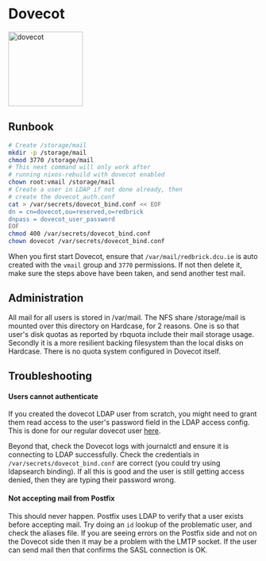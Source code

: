 # Dovecot

<img src="https://www.dovecot.org/typo3conf/ext/dvc_content/Resources/Public/Images/dovecot_logo_vector.svg" alt="dovecot" width="150" />

## Runbook

```bash
# Create /storage/mail
mkdir -p /storage/mail
chmod 3770 /storage/mail
# This next command will only work after
# running nixos-rebuild with dovecot enabled
chown root:vmail /storage/mail
# Create a user in LDAP if not done already, then
# create the dovecot_auth.conf
cat > /var/secrets/dovecot_bind.conf << EOF
dn = cn=dovecot,ou=reserved,o=redbrick
dnpass = dovecot_user_password
EOF
chmod 400 /var/secrets/dovecot_bind.conf
chown dovecot /var/secrets/dovecot_bind.conf
```

When you first start Dovecot, ensure that `/var/mail/redbrick.dcu.ie` is auto
created with the `vmail` group and `3770` permissions. If not then delete it,
make sure the steps above have been taken, and send another test mail.

## Administration

All mail for all users is stored in /var/mail.
The NFS share /storage/mail is mounted over this directory on Hardcase, for 2
reasons. One is so that user's disk quotas as reported by rbquota include their
mail storage usage. Secondly it is a more resilient backing filesystem than
the local disks on Hardcase. There is no quota system configured in Dovecot
itself.

## Troubleshooting

#### Users cannot authenticate

If you created the dovecot LDAP user from scratch, you might need to grant
them read access to the user's password field in the LDAP access config. This
is done for our regular dovecot user [here](https://github.com/redbrick/nix-configs/blob/master/services/ldap/default.nix#L73).

Beyond that, check the Dovecot logs with journalctl and ensure it is connecting
to LDAP successfully. Check the credentials in `/var/secrets/dovecot_bind.conf`
are correct (you could try using ldapsearch binding). If all this is good and
the user is still getting access denied, then they are typing their password
wrong.

#### Not accepting mail from Postfix

This should never happen. Postfix uses LDAP to verify that a user exists
before accepting mail. Try doing an `id` lookup of the problematic user,
and check the aliases file. If you are seeing errors on the Postfix side
and not on the Dovecot side then it may be a problem with the LMTP socket.
If the user can send mail then that confirms the SASL connection is OK.

